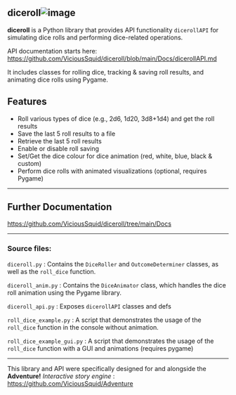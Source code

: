 ## diceroll![image](https://github.com/ViciousSquid/diceroll/assets/161540961/86d8abe9-3153-4cbc-b3d9-0c4b1b20c166)



**diceroll** is a Python library that provides API functionality `dicerollAPI` for simulating dice rolls and performing dice-related operations. 

API documentation starts here: https://github.com/ViciousSquid/diceroll/blob/main/Docs/dicerollAPI.md

It includes classes for rolling dice, tracking & saving roll results, and animating dice rolls using Pygame.

## Features

- Roll various types of dice (e.g., 2d6, 1d20, 3d8+1d4) and get the roll results
- Save the last 5 roll results to a file
- Retrieve the last 5 roll results
- Enable or disable roll saving
- Set/Get the dice colour for dice animation (red, white, blue, black & custom)
- Perform dice rolls with animated visualizations (optional, requires Pygame)
____

## Further Documentation

https://github.com/ViciousSquid/diceroll/tree/main/Docs
____
### Source files:


`diceroll.py` : Contains the `DiceRoller` and `OutcomeDeterminer` classes, as well as the `roll_dice` function.

`diceroll_anim.py` : Contains the `DiceAnimator` class, which handles the dice roll animation using the Pygame library.

`diceroll_api.py` : Exposes `dicerollAPI` classes and defs

`roll_dice_example.py` : A script that demonstrates the usage of the `roll_dice` function in the console without animation.

`roll_dice_example_gui.py` : A script that demonstrates the usage of the `roll_dice` function with a GUI and animations (requires pygame)

____

This library and API were specifically designed for and alongside the **Adventure!** *Interactive story engine* : https://github.com/ViciousSquid/Adventure
